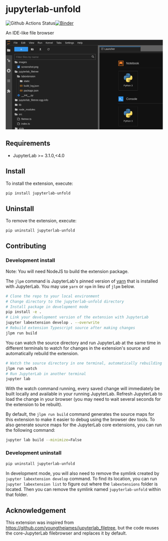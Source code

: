# jupyterlab-unfold

![Github Actions Status](https://github.com/jupyterlab-contrib/jupyterlab-unfold/actions/workflows/build.yml/badge.svg?branch=master)[![Binder](https://mybinder.org/badge_logo.svg)](https://mybinder.org/v2/gh/jupyterlab-contrib/jupyterlab-unfold/HEAD?urlpath=lab)

An IDE-like file browser

![jupyterlab-unfold](images/screenshot.png)

## Requirements

* JupyterLab >= 3.1.0,<4.0

## Install

To install the extension, execute:

```bash
pip install jupyterlab-unfold
```

## Uninstall

To remove the extension, execute:

```bash
pip uninstall jupyterlab-unfold
```


## Contributing

### Development install

Note: You will need NodeJS to build the extension package.

The `jlpm` command is JupyterLab's pinned version of
[yarn](https://yarnpkg.com/) that is installed with JupyterLab. You may use
`yarn` or `npm` in lieu of `jlpm` below.

```bash
# Clone the repo to your local environment
# Change directory to the jupyterlab-unfold directory
# Install package in development mode
pip install -e .
# Link your development version of the extension with JupyterLab
jupyter labextension develop . --overwrite
# Rebuild extension Typescript source after making changes
jlpm run build
```

You can watch the source directory and run JupyterLab at the same time in different terminals to watch for changes in the extension's source and automatically rebuild the extension.

```bash
# Watch the source directory in one terminal, automatically rebuilding when needed
jlpm run watch
# Run JupyterLab in another terminal
jupyter lab
```

With the watch command running, every saved change will immediately be built locally and available in your running JupyterLab. Refresh JupyterLab to load the change in your browser (you may need to wait several seconds for the extension to be rebuilt).

By default, the `jlpm run build` command generates the source maps for this extension to make it easier to debug using the browser dev tools. To also generate source maps for the JupyterLab core extensions, you can run the following command:

```bash
jupyter lab build --minimize=False
```

### Development uninstall

```bash
pip uninstall jupyterlab-unfold
```

In development mode, you will also need to remove the symlink created by `jupyter labextension develop`
command. To find its location, you can run `jupyter labextension list` to figure out where the `labextensions`
folder is located. Then you can remove the symlink named `jupyterlab-unfold` within that folder.


## Acknowledgement

This extension was inspired from https://github.com/youngthejames/jupyterlab_filetree, but the code reuses the core-JupyterLab filebrowser and replaces it by default.
